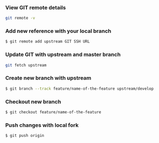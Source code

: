 ### View GIT remote details

```sh
git remote -v
```
### Add new reference with your local branch 

```sh
$ git remote add upstream GIT SSH URL

```

### Update GIT with upstream and master branch 

```sh
git fetch upstream
```

### Create new branch with upstream 

```sh 
$ git branch --track feature/name-of-the-feature upstream/develop

```
### Checkout new branch 

```sh 
$ git checkout feature/name-of-the-feature
```

### Push changes with local fork 

```sh 
$ git push origin
```
